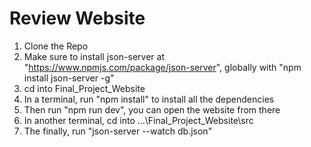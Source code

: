 # Review Website

1) Clone the Repo
2) Make sure to install json-server at "https://www.npmjs.com/package/json-server", globally with "npm install json-server -g"
3) cd into Final_Project_Website
4) In a terminal, run "npm install" to install all the dependencies
5) Then run "npm run dev", you can open the website from there
6) In another terminal, cd into ...\Final_Project_Website\src
7) The finally, run "json-server --watch db.json"
